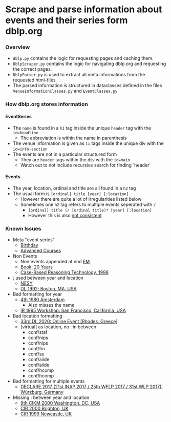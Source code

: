 # Scrape and parse information about events and their series form dblp.org

### Overview

- `dblp.py` contains the logic for requesting pages and caching them.
- `DblpScraper.py` contains the logic for navigating dblp.org and requesting the correct pages.
- `DblpParser.py` is used to extract all meta informations from the requested html-files
- The parsed information is structured in dataclasses defined in the files `VenueInformationClasses.py`
  and `EventClasses.py`

### How dblp.org stores information

#### EventSeries

- The `name` is found in a `h1` tag inside the unique `header` tag with the `id=headline`
    - The abbreviation is within the name in parenthesis
- The venue information is given as `li` tags inside the unique div with the `id=info-section`
- The events are not in a particular structured form
    - They are `header` tags within the `div` with the `id=main`
    - Watch out to not include recursive search for finding `header'

#### Events

- The year, location, ordinal and title are all found in a `h2` tag
- The usual form is `[ordinal] title [year] [:location]`
    - However there are quite a lot of irregularities listed below
    - Sometimes one `h2` tag refers to multiple events seperated with `/`
        - `[ordinal] title (/ [ordinal title)* [year] [:location]`
        - However this is also [not consistent](https://dblp.org/db/conf/wlp/index.html)

### Known Issues

- Meta "event series"
    - [Birthday](https://dblp.org/db/conf/birthday)
    - [Advanced Courses](https://dblp.org/db/conf/ac/index.html)
- Non Events
    - Non events appended at end [FM](https://dblp.org/db/conf/fm/index.html)
    - [Book: 20 Years](https://dblp.org/db/conf/clef/index.html)
    - [Case-Based Reasoning Technology, 1998](https://dblp.org/db/conf/iccbr/index.html)
- ; used between year and location
    - [NESY](https://dblp.org/db/conf/nesy/index.html)
    - [DL 1992; Boston, MA, USA](https://dblp.org/db/conf/dlog/index.html)
- Bad formatting for year
    - [4th 1980 Amsterdam](https://dblp.org/db/conf/ecai/index.html)
        - Also misses the name
    - [IR 1995 Workshop: San Francisco, California, USA](https://dblp.org/db/conf/irep/index.html)
- Bad location formatting
    - [33rd DL 2020: Online Event [Rhodes, Greece]](https://dblp.org/db/conf/dlog/index.html)
    - [virtual] as location, no : in between
        - conf/staf
        - conf/nips
        - conf/nips
        - conf/fm
        - conf/se
        - conf/aiide
        - conf/aiide
        - conf/hcomp
        - conf/hcomp
- Bad formatting for multiple events
    - [DECLARE 2017 (21st INAP 2017 / 25th WFLP 2017 / 31st WLP 2017): Würzburg, Germany](https://dblp.org/db/conf/wlp/index.html)
- Missing : between year and location
    - [9th CIKM 2000 Washington, DC, USA](https://dblp.org/db/conf/cikm/index.html)
    - [CIR 2000 Brighton, UK](https://dblp.org/db/conf/civr/index.html)
    - [CIR 1999 Newcastle, UK](https://dblp.org/db/conf/civr/index.html)